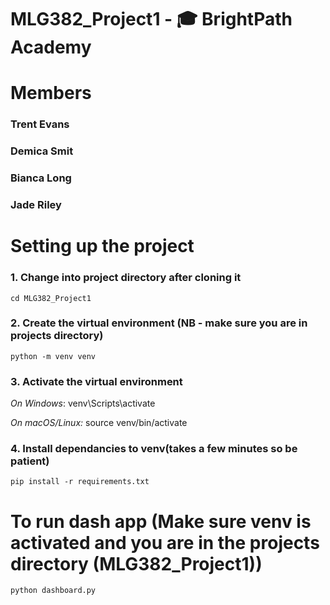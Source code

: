 # MLG382_Project1 - 🎓 BrightPath Academy

# Members

### Trent Evans

### Demica Smit

### Bianca Long

### Jade Riley


# Setting up the project

### 1. Change into project directory after cloning it
    cd MLG382_Project1

### 2. Create the virtual environment (NB - make sure you are in projects directory)
    python -m venv venv

### 3. Activate the virtual environment
*On Windows*:
venv\Scripts\activate

*On macOS/Linux:*
source venv/bin/activate

### 4. Install dependancies to venv(takes a few minutes so be patient)
    pip install -r requirements.txt


# To run dash app (Make sure venv is activated and you are in the projects directory (MLG382_Project1))
    python dashboard.py
    